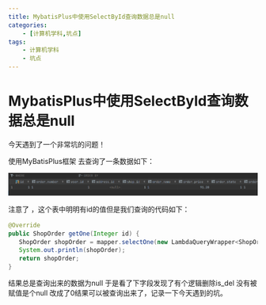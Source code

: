 ```yaml
---
title: MybatisPlus中使用SelectById查询数据总是null
categories:
    - [计算机学科,坑点]
tags:
    - 计算机学科
    - 坑点
---
```


# MybatisPlus中使用SelectById查询数据总是null

今天遇到了一个非常坑的问题！

使用MyBatisPlus框架 去查询了一条数据如下：

![image-20240312110738645](https://raw.githubusercontent.com/PigPigLetsGo/imeages/master/image-20240312110738645.png)

注意了 ，这个表中明明有id的值但是我们查询的代码如下：

```java
@Override
public ShopOrder getOne(Integer id) {
   ShopOrder shopOrder = mapper.selectOne(new LambdaQueryWrapper<ShopOrder>().eq(id != null, ShopOrder::getShopId, id));
   System.out.println(shopOrder);
   return shopOrder;
}
```

结果总是查询出来的数据为null 于是看了下字段发现了有个逻辑删除is_del 没有被赋值是个null 改成了0结果可以被查询出来了，记录一下今天遇到的坑。
